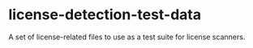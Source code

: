 # license-detection-test-data
A set of license-related files to use as a test suite for license scanners.
